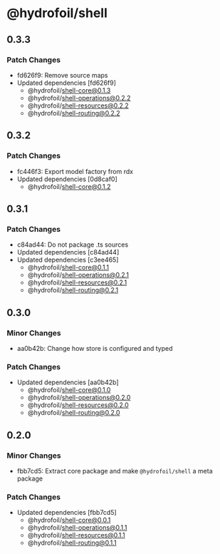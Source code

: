 # @hydrofoil/shell

## 0.3.3

### Patch Changes

- fd626f9: Remove source maps
- Updated dependencies [fd626f9]
  - @hydrofoil/shell-core@0.1.3
  - @hydrofoil/shell-operations@0.2.2
  - @hydrofoil/shell-resources@0.2.2
  - @hydrofoil/shell-routing@0.2.2

## 0.3.2

### Patch Changes

- fc446f3: Export model factory from rdx
- Updated dependencies [0d8caf0]
  - @hydrofoil/shell-core@0.1.2

## 0.3.1

### Patch Changes

- c84ad44: Do not package .ts sources
- Updated dependencies [c84ad44]
- Updated dependencies [c3ee465]
  - @hydrofoil/shell-core@0.1.1
  - @hydrofoil/shell-operations@0.2.1
  - @hydrofoil/shell-resources@0.2.1
  - @hydrofoil/shell-routing@0.2.1

## 0.3.0

### Minor Changes

- aa0b42b: Change how store is configured and typed

### Patch Changes

- Updated dependencies [aa0b42b]
  - @hydrofoil/shell-core@0.1.0
  - @hydrofoil/shell-operations@0.2.0
  - @hydrofoil/shell-resources@0.2.0
  - @hydrofoil/shell-routing@0.2.0

## 0.2.0

### Minor Changes

- fbb7cd5: Extract core package and make `@hydrofoil/shell` a meta package

### Patch Changes

- Updated dependencies [fbb7cd5]
  - @hydrofoil/shell-core@0.0.1
  - @hydrofoil/shell-operations@0.1.1
  - @hydrofoil/shell-resources@0.1.1
  - @hydrofoil/shell-routing@0.1.1
